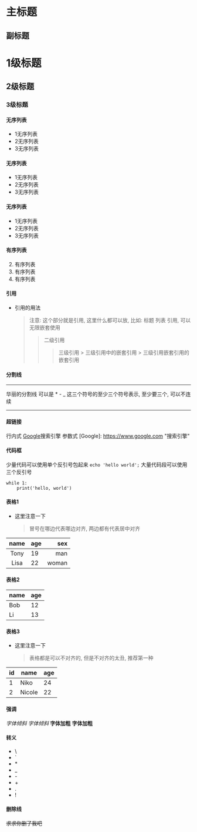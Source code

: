 主标题
============
副标题
------------

# 1级标题

## 2级标题

### 3级标题

#### 无序列表
* 1无序列表
* 2无序列表
* 3无序列表

#### 无序列表
+ 1无序列表
+ 2无序列表
+ 3无序列表

#### 无序列表
- 1无序列表
- 2无序列表
- 3无序列表

#### 有序列表
2. 有序列表
1. 有序列表
3. 有序列表

#### 引用
* 引用的用法
    > 注意: 这个部分就是引用, 这里什么都可以放, 比如: 标题 列表 引用, 可以无限嵌套使用
    >> 二级引用
    >>> 三级引用
        > 三级引用中的嵌套引用
            > 三级引用嵌套引用的嵌套引用

#### 分割线
-------------------------------------
华丽的分割线 可以是 * - _ 这三个符号的至少三个符号表示, 至少要三个, 可以不连续
* * * * * * * * * * * * * * * * * * *

#### 超链接
行内式
[Google](https://www.google.com)搜索引擎
参数式
[Google]: https://www.google.com "搜索引擎"

#### 代码框
少量代码可以使用单个反引号包起来
`echo 'hello world';`
大量代码段可以使用三个反引号
```
while 1:
    print('hello, world')
```

#### 表格1

* 这里注意一下
    > 冒号在哪边代表哪边对齐, 两边都有代表居中对齐

| name | age | sex |
|:----:|:----|----:|
| Tony | 19  | man |
| Lisa | 22  |woman|

#### 表格2

 name | age
----- | -----
 Bob  | 12
 Li   | 13

#### 表格3
* 这里注意一下
    > 表格都是可以不对齐的, 但是不对齐的太丑, 推荐第一种

id|name|age
-|-|-
1|Niko|24
2|Nicole|22

#### 强调
*字体倾斜*
_字体倾斜_
**字体加粗**
__字体加粗__

#### 转义
* \\
* \`
* \*
* \_
* \-
* \+
* \.
* \!

#### 删除线
~~求求你删了我吧~~






